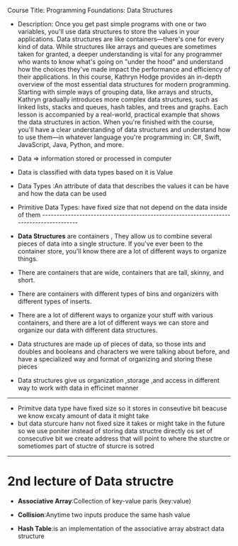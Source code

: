 Course Title: Programming Foundations: Data Structures

- Description: Once you get past simple programs with one or two variables, you'll use data structures to store the values in your applications. Data structures are like containers—there's one for every kind of data. While structures like arrays and queues are sometimes taken for granted, a deeper understanding is vital for any programmer who wants to know what's going on "under the hood" and understand how the choices they've made impact the performance and efficiency of their applications. In this course, Kathryn Hodge provides an in-depth overview of the most essential data structures for modern programming. Starting with simple ways of grouping data, like arrays and structs, Kathryn gradually introduces more complex data structures, such as linked lists, stacks and queues, hash tables, and trees and graphs. Each lesson is accompanied by a real-world, practical example that shows the data structures in action. When you're finished with the course, you'll have a clear understanding of data structures and understand how to use them—in whatever language you're programming in: C#, Swift, JavaScript, Java, Python, and more.


- Data => information stored or processed in computer 

- Data is classified with data types based on it is Value 

- Data Types :An attribute of data that describes the values it can be have and how the data can be used 


- Primitive Data Types: have fixed size that not depend on the data inside of them                                                                    ---------------------------------------------------------------------------------------
- **Data Structures** are containers , They allow us to combine several pieces of data into a single structure. If you've ever been to the container store, you'll know there are a lot of different ways to organize things.
-  There are containers that are wide, containers that are tall, skinny, and short. 
- There are containers with different types of bins and organizers with different types of inserts.
-  There are a lot of different ways to organize your stuff with various containers, and there are a lot of different ways we can store and organize our data with different data structures. 
- Data structures are made up of pieces of data, so those ints and doubles and booleans and characters we were talking about before, and have a specialized way and format of organizing and storing these pieces 

- Data  structures give us organization ,storage ,and access in different way to work with data in efficinet manner 

-------------------------------------

- Primitve data type have fixed size so it stores in conseutive bit beacuse we know excaty amount of data it might take 
- but data sturcure hanv not fixed size it takes or might take in the future so we use poniter instead of storing data structre directly os set of consecutive bit we create address that will point to where the sturctre or sometiomes part of stuctre of sturcre is sotred

----------------------------------------------------------


# 2nd lecture of Data structre

- **Associative Array**:Collection of key-value paris (key:value)

- **Collision**:Anytime two inputs produce the same hash value
- **Hash Table**:is an implementation of the  associative array abstract data structure 



